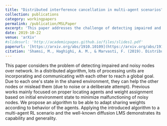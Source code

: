 ```yaml
---
title: "Distributed interference cancellation in multi-agent scenarios"
collection: publications
category: workingpapers
permalink: /publication/MSLPaper
excerpt: 'This paper addresses the challenge of detecting impaired and noisy nodes in a network.'
date: 2019-10-22
venue: 'arXiv'
#slidesurl: 'http://academicpages.github.io/files/slides1.pdf'
paperurl: '[https://arxiv.org/abs/1910.10109](https://arxiv.org/abs/1910.10109)'
citation: 'Shamsi, M., Haghighi, A. M., & Marvasti, F. (2019). Distributed interference cancellation in multi-agent scenarios. arXiv preprint arXiv:1910.10109.'
---
```


This paper considers the problem of detecting impaired and noisy nodes over network. In a distributed algorithm, lots of processing units are incorporating and communicating with each other to reach a global goal. Due to each one's state in the shared environment, they can help the other nodes or mislead them (due to noise or a deliberate attempt). Previous works mainly focused on proper locating agents and weight assignment based on initial environment state to minimize malfunctioning of noisy nodes. We propose an algorithm to be able to adapt sharing weights according to behavior of the agents. Applying the introduced algorithm to a multi-agent RL scenario and the well-known diffusion LMS demonstrates its capability and generality.


